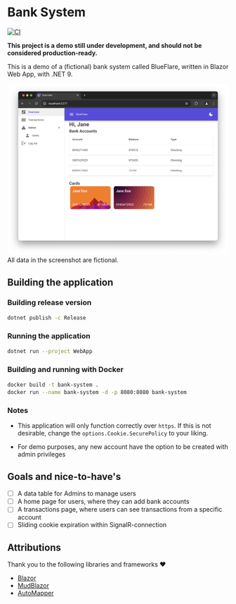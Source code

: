 # Bank System

[![CI](https://github.com/larsjuvik/BankSystem/actions/workflows/CI.yml/badge.svg?branch=main)](https://github.com/larsjuvik/BankSystem/actions/workflows/CI.yml)

**This project is a demo still under development, and should not be considered production-ready.**

This is a demo of a (fictional) bank system called BlueFlare, written in Blazor Web App, with .NET 9.

![A screenshot of the application](./docs/Screenshot_Home.png)
All data in the screenshot are fictional.

## Building the application

### Building release version

```sh
dotnet publish -c Release
```

### Running the application

```sh
dotnet run --project WebApp
```

### Building and running with Docker

```sh
docker build -t bank-system .
docker run --name bank-system -d -p 8080:8080 bank-system
```

### Notes

* This application will only function correctly over `https`. If this is not desirable, change the
`options.Cookie.SecurePolicy` to your liking.

* For demo purposes, any new account have the option to be created with admin privileges

## Goals and nice-to-have's

- [ ] A data table for Admins to manage users
- [ ] A home page for users, where they can add bank accounts
- [ ] A transactions page, where users can see transactions from a specific account
- [ ] Sliding cookie expiration within SignalR-connection

## Attributions

Thank you to the following libraries and frameworks :heart:

- [Blazor](https://dotnet.microsoft.com/en-us/apps/aspnet/web-apps/blazor)
- [MudBlazor](https://mudblazor.com)
- [AutoMapper](https://github.com/AutoMapper/AutoMapper)
